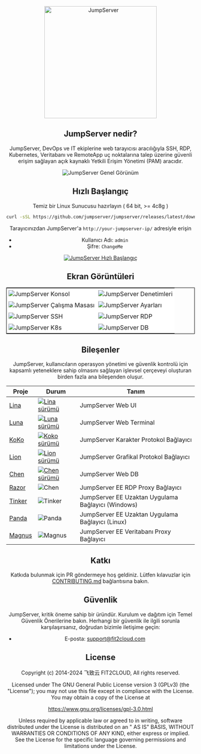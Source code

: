 <div align="center">
  <a name="readme-top"></a>
  <a href="https://jumpserver.org/index-en.html"><img src="https://download.jumpserver.org/images/jumpserver-logo.svg" alt="JumpServer" width="300" /></a>
  
## JumpServer nedir?

JumpServer, DevOps ve IT ekiplerine web tarayıcısı aracılığıyla SSH, RDP, Kubernetes, Veritabanı ve RemoteApp uç noktalarına talep üzerine güvenli erişim sağlayan açık kaynaklı Yetkili Erişim Yönetimi (PAM) aracıdır.

![JumpServer Genel Görünüm](https://github.com/jumpserver/jumpserver/assets/32935519/35a371cb-8590-40ed-88ec-f351f8cf9045)

## Hızlı Başlangıç

Temiz bir Linux Sunucusu hazırlayın ( 64 bit, >= 4c8g )

```sh
curl -sSL https://github.com/jumpserver/jumpserver/releases/latest/download/quick_start.sh | bash
```

Tarayıcınızdan JumpServer'a `http://your-jumpserver-ip/` adresiyle erişin
- Kullanıcı Adı: `admin`
- Şifre: `ChangeMe`

[![JumpServer Hızlı Başlangıç](https://github.com/user-attachments/assets/0f32f52b-9935-485e-8534-336c63389612)](https://www.youtube.com/watch?v=UlGYRbKrpgY "JumpServer Hızlı Başlangıç")

## Ekran Görüntüleri

<table style="border-collapse: collapse; border: 1px solid black;">
  <tr>
    <td style="padding: 5px;background-color:#fff;"><img src= "https://github.com/jumpserver/jumpserver/assets/32935519/99fabe5b-0475-4a53-9116-4c370a1426c4" alt="JumpServer Konsol"   /></td>
    <td style="padding: 5px;background-color:#fff;"><img src= "https://github.com/jumpserver/jumpserver/assets/32935519/a424d731-1c70-4108-a7d8-5bbf387dda9a" alt="JumpServer Denetimleri"   /></td>
  </tr>

  <tr>
    <td style="padding: 5px;background-color:#fff;"><img src= "https://github.com/jumpserver/jumpserver/assets/32935519/393d2c27-a2d0-4dea-882d-00ed509e00c9" alt="JumpServer Çalışma Masası"   /></td>
    <td style="padding: 5px;background-color:#fff;"><img src= "https://github.com/jumpserver/jumpserver/assets/32935519/3a2611cd-8902-49b8-b82b-2a6dac851f3e" alt="JumpServer Ayarları"   /></td>
  </tr>

  <tr>
    <td style="padding: 5px;background-color:#fff;"><img src= "https://github.com/jumpserver/jumpserver/assets/32935519/1e236093-31f7-4563-8eb1-e36d865f1568" alt="JumpServer SSH"   /></td>
    <td style="padding: 5px;background-color:#fff;"><img src= "https://github.com/jumpserver/jumpserver/assets/32935519/69373a82-f7ab-41e8-b763-bbad2ba52167" alt="JumpServer RDP"   /></td>
  </tr>
  <tr>
    <td style="padding: 5px;background-color:#fff;"><img src= "https://github.com/jumpserver/jumpserver/assets/32935519/5bed98c6-cbe8-4073-9597-d53c69dc3957" alt="JumpServer K8s"   /></td>
    <td style="padding: 5px;background-color:#fff;"><img src= "https://github.com/jumpserver/jumpserver/assets/32935519/b80ad654-548f-42bc-ba3d-c1cfdf1b46d6" alt="JumpServer DB"   /></td>
  </tr>
</table>

## Bileşenler

JumpServer, kullanıcıların operasyon yönetimi ve güvenlik kontrolü için kapsamlı yeteneklere sahip olmasını sağlayan işlevsel çerçeveyi oluşturan birden fazla ana bileşenden oluşur.

| Proje                                                  | Durum                                                                                                                                                                  | Tanım                                                                                                |
|--------------------------------------------------------|------------------------------------------------------------------------------------------------------------------------------------------------------------------------|-----------------------------------------------------------------------------------------------------|
| [Lina](https://github.com/jumpserver/lina)             | <a href="https://github.com/jumpserver/lina/releases"><img alt="Lina sürümü" src="https://img.shields.io/github/release/jumpserver/lina.svg" /></a>                   | JumpServer Web UI                                                                                    |
| [Luna](https://github.com/jumpserver/luna)             | <a href="https://github.com/jumpserver/luna/releases"><img alt="Luna sürümü" src="https://img.shields.io/github/release/jumpserver/luna.svg" /></a>                   | JumpServer Web Terminal                                                                                |
| [KoKo](https://github.com/jumpserver/koko)             | <a href="https://github.com/jumpserver/koko/releases"><img alt="Koko sürümü" src="https://img.shields.io/github/release/jumpserver/koko.svg" /></a>                   | JumpServer Karakter Protokol Bağlayıcı                                                                   |
| [Lion](https://github.com/jumpserver/lion)             | <a href="https://github.com/jumpserver/lion/releases"><img alt="Lion sürümü" src="https://img.shields.io/github/release/jumpserver/lion.svg" /></a>                   | JumpServer Grafikal Protokol Bağlayıcı                                                                |
| [Chen](https://github.com/jumpserver/chen)             | <a href="https://github.com/jumpserver/chen/releases"><img alt="Chen sürümü" src="https://img.shields.io/github/release/jumpserver/chen.svg" />                       | JumpServer Web DB                                                                                     |  
| [Razor](https://github.com/jumpserver/razor)           | <img alt="Chen" src="https://img.shields.io/badge/sürüm-gizli-kırmızı" />                                                                                              | JumpServer EE RDP Proxy Bağlayıcı                                                                      |
| [Tinker](https://github.com/jumpserver/tinker)         | <img alt="Tinker" src="https://img.shields.io/badge/sürüm-gizli-kırmızı" />                                                                                            | JumpServer EE Uzaktan Uygulama Bağlayıcı (Windows)                                                    |
| [Panda](https://github.com/jumpserver/Panda)           | <img alt="Panda" src="https://img.shields.io/badge/sürüm-gizli-kırmızı" />                                                                                             | JumpServer EE Uzaktan Uygulama Bağlayıcı (Linux)                                                     |
| [Magnus](https://github.com/jumpserver/magnus)         | <img alt="Magnus" src="https://img.shields.io/badge/sürüm-gizli-kırmızı" />                                                                                           | JumpServer EE Veritabanı Proxy Bağlayıcı                                                               |

## Katkı

Katkıda bulunmak için PR göndermeye hoş geldiniz. Lütfen kılavuzlar için [CONTRIBUTING.md][contributing-link] bağlantısına bakın.

## Güvenlik

JumpServer, kritik öneme sahip bir üründür. Kurulum ve dağıtım için Temel Güvenlik Önerilerine bakın. Herhangi bir güvenlik ile ilgili sorunla karşılaşırsanız, doğrudan bizimle iletişime geçin:

- E-posta: support@fit2cloud.com

## License

Copyright (c) 2014-2024 飞致云 FIT2CLOUD, All rights reserved.

Licensed under The GNU General Public License version 3 (GPLv3) (the "License"); you may not use this file except in compliance with the License. You may obtain a copy of the License at

https://www.gnu.org/licenses/gpl-3.0.html

Unless required by applicable law or agreed to in writing, software distributed under the License is distributed on an " AS IS" BASIS, WITHOUT WARRANTIES OR CONDITIONS OF ANY KIND, either express or implied. See the License for the specific language governing permissions and limitations under the License.

<!-- JumpServer resmi bağlantısı -->
[docs-link]: https://jumpserver.com/docs
[discord-link]: https://discord.com/invite/W6vYXmAQG2
[contributing-link]: https://github.com/jumpserver/jumpserver/blob/dev/CONTRIBUTING.md

<!-- JumpServer Diğer bağlantı-->
[license-link]: https://www.gnu.org/licenses/gpl-3.0.html
[docker-link]: https://hub.docker.com/u/jumpserver
[github-release-link]: https://github.com/jumpserver/jumpserver/releases/latest
[github-stars-link]: https://github.com/jumpserver/jumpserver
[github-issues-link]: https://github.com/jumpserver/jumpserver/issues

<!-- Shield bağlantısı -->
[github-release-shield]: https://img.shields.io/github/v/release/jumpserver/jumpserver
[github-stars-shield]: https://img.shields.io/github/stars/jumpserver/jumpserver?color=%231890FF&style=flat-square
[docker-shield]: https://img.shields.io/docker/pulls/jumpserver/jms_all.svg
[license-shield]: https://img.shields.io/github/license/jumpserver/jumpserver
[discord-shield]: https://img.shields.io/discord/1194233267294052363?style=flat&logo=discord&logoColor=%23f5f5f5&labelColor=%235462eb&color=%235462eb

<!-- Resim bağlantısı -->